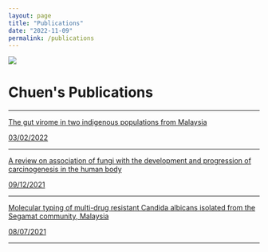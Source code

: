 ```yaml
---
layout: page
title: "Publications"
date: "2022-11-09"
permalink: /publications
---
```


![](https://chuenlee.files.wordpress.com/2022/04/chuenlogotransparenthd.png?resize=438%2C438)

# **Chuen's Publications**

* * *

[The gut virome in two indigenous populations from Malaysia](https://www.nature.com/articles/s41598-022-05656-3)

[03/02/2022](https://www.nature.com/articles/s41598-022-05656-3)

* * *

[A review on association of fungi with the development and progression of carcinogenesis in the human body](https://www.sciencedirect.com/science/article/pii/S2666517421000705)

[09/12/2021](https://www.sciencedirect.com/science/article/pii/S2666517421000705)

* * *

[Molecular typing of multi-drug resistant Candida albicans isolated from the Segamat community, Malaysia](https://link.springer.com/article/10.1007/s42770-021-00558-4)

[08/07/2021](https://link.springer.com/article/10.1007/s42770-021-00558-4)

* * *